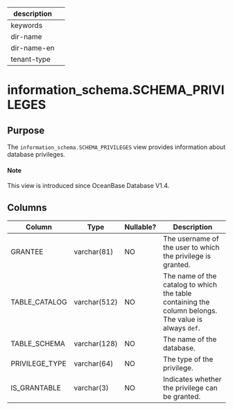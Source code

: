 |description||
|---|---|
|keywords||
|dir-name||
|dir-name-en||
|tenant-type| |

# information_schema.SCHEMA_PRIVILEGES

## Purpose

The `information_schema.SCHEMA_PRIVILEGES` view provides information about database privileges.

<main id="notice" type='explain'>
  <h4>Note</h4>
  <p>This view is introduced since OceanBase Database V1.4. </p>
</main>

## Columns

| **Column** | **Type** | **Nullable?** | **Description** |
|----------------|---------------|----------------|----------|
| GRANTEE | varchar(81) | NO | The username of the user to which the privilege is granted. |
| TABLE_CATALOG | varchar(512) | NO | The name of the catalog to which the table containing the column belongs. The value is always `def`. |
| TABLE_SCHEMA | varchar(128) | NO | The name of the database. |
| PRIVILEGE_TYPE | varchar(64) | NO | The type of the privilege. |
| IS_GRANTABLE | varchar(3) | NO | Indicates whether the privilege can be granted. |
